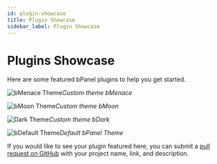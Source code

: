 ```yaml
---
id: plugin-showcase
title: Plugin Showcase
sidebar_label: Plugin Showcase
---
```


# Plugins Showcase
Here are some featured bPanel plugins to help you get started.


![bMenace Theme](/bpanel-docs/img/theme-bMenace-white.png "menace theme")*Custom theme bMenace*

![bMoon Theme](/bpanel-docs/img/theme-bMoon-dark.png "moon theme")*Custom theme bMoon*

![Dark Theme](/bpanel-docs/img/theme-bDark-dark.png "dark theme")*Custom theme bDark*

![bDefault Theme](/bpanel-docs/img/theme-bDefault-white.png "default theme")*Default bPanel Theme*


If you would like to see your plugin featured here, you can submit a [pull request on GitHub](https://github.com/bpanel-org/bpanel-docs/pulls) with your project name, link, and description.

